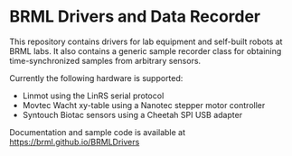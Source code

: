 BRML Drivers and Data Recorder
==============================

This repository contains drivers for lab equipment and self-built robots at BRML labs.
It also contains a generic sample recorder class for obtaining time-synchronized samples from arbitrary sensors.

Currently the following hardware is supported:

  * Linmot using the LinRS serial protocol
  * Movtec Wacht xy-table using a Nanotec stepper motor controller
  * Syntouch Biotac sensors using a Cheetah SPI USB adapter

Documentation and sample code is available at https://brml.github.io/BRMLDrivers





